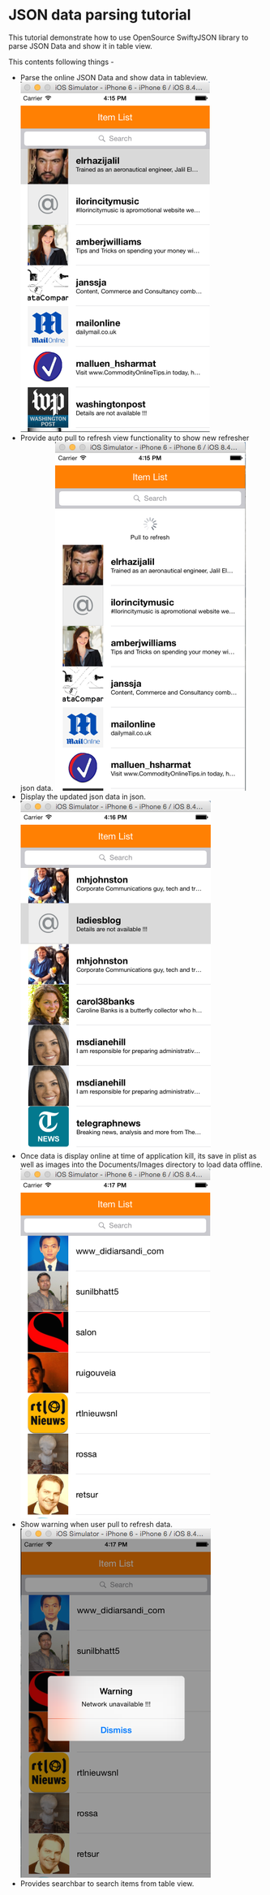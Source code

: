 # JSON data parsing tutorial
This tutorial demonstrate how to use OpenSource SwiftyJSON library to parse JSON Data and show it in table view.

This contents following things - 
- Parse the online JSON Data and show data in tableview.
![Alt text](/Screenshots/json-1.png?raw=true "Load JSON Data online")
- Provide auto pull to refresh view functionality to show new refresher json data.
![Alt text](/Screenshots/json-2.png?raw=true "Pull to refresh")
- Display the updated json data in json.
![Alt text](/Screenshots/json-3.png?raw=true "Updated Json Data")
- Once data is display online at time of application kill, its save in plist as well as images into the Documents/Images directory to load data offline.
![Alt text](/Screenshots/json-4.png?raw=true "Show offline saved data")
- Show warning when user pull to refresh data.
![Alt text](/Screenshots/json-5.png?raw=true "Show Warning")
- Provides searchbar to search items from table view.

